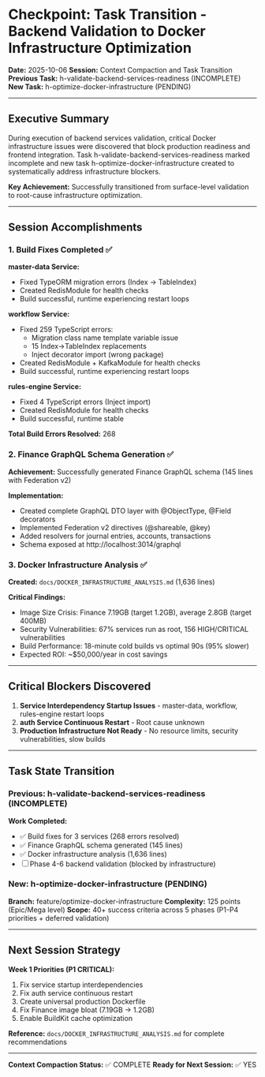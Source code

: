 # Checkpoint: Task Transition - Backend Validation to Docker Infrastructure Optimization

**Date:** 2025-10-06
**Session:** Context Compaction and Task Transition
**Previous Task:** h-validate-backend-services-readiness (INCOMPLETE)
**New Task:** h-optimize-docker-infrastructure (PENDING)

---

## Executive Summary

During execution of backend services validation, critical Docker infrastructure issues were discovered that block production readiness and frontend integration. Task h-validate-backend-services-readiness marked incomplete and new task h-optimize-docker-infrastructure created to systematically address infrastructure blockers.

**Key Achievement:** Successfully transitioned from surface-level validation to root-cause infrastructure optimization.

---

## Session Accomplishments

### 1. Build Fixes Completed ✅

**master-data Service:**
- Fixed TypeORM migration errors (Index → TableIndex)
- Created RedisModule for health checks
- Build successful, runtime experiencing restart loops

**workflow Service:**
- Fixed 259 TypeScript errors:
  - Migration class name template variable issue
  - 15 Index→TableIndex replacements
  - Inject decorator import (wrong package)
- Created RedisModule + KafkaModule for health checks
- Build successful, runtime experiencing restart loops

**rules-engine Service:**
- Fixed 4 TypeScript errors (Inject import)
- Created RedisModule for health checks
- Build successful, runtime stable

**Total Build Errors Resolved:** 268

### 2. Finance GraphQL Schema Generation ✅

**Achievement:** Successfully generated Finance GraphQL schema (145 lines with Federation v2)

**Implementation:**
- Created complete GraphQL DTO layer with @ObjectType, @Field decorators
- Implemented Federation v2 directives (@shareable, @key)
- Added resolvers for journal entries, accounts, transactions
- Schema exposed at http://localhost:3014/graphql

### 3. Docker Infrastructure Analysis ✅

**Created:** `docs/DOCKER_INFRASTRUCTURE_ANALYSIS.md` (1,636 lines)

**Critical Findings:**
- Image Size Crisis: Finance 7.19GB (target 1.2GB), average 2.8GB (target 400MB)
- Security Vulnerabilities: 67% services run as root, 156 HIGH/CRITICAL vulnerabilities
- Build Performance: 18-minute cold builds vs optimal 90s (95% slower)
- Expected ROI: ~$50,000/year in cost savings

---

## Critical Blockers Discovered

1. **Service Interdependency Startup Issues** - master-data, workflow, rules-engine restart loops
2. **auth Service Continuous Restart** - Root cause unknown
3. **Production Infrastructure Not Ready** - No resource limits, security vulnerabilities, slow builds

---

## Task State Transition

### Previous: h-validate-backend-services-readiness (INCOMPLETE)

**Work Completed:**
- ✅ Build fixes for 3 services (268 errors resolved)
- ✅ Finance GraphQL schema generated (145 lines)
- ✅ Docker infrastructure analysis (1,636 lines)
- ☐ Phase 4-6 backend validation (blocked by infrastructure)

### New: h-optimize-docker-infrastructure (PENDING)

**Branch:** feature/optimize-docker-infrastructure
**Complexity:** 125 points (Epic/Mega level)
**Scope:** 40+ success criteria across 5 phases (P1-P4 priorities + deferred validation)

---

## Next Session Strategy

**Week 1 Priorities (P1 CRITICAL):**
1. Fix service startup interdependencies
2. Fix auth service continuous restart
3. Create universal production Dockerfile
4. Fix Finance image bloat (7.19GB → 1.2GB)
5. Enable BuildKit cache optimization

**Reference:** `docs/DOCKER_INFRASTRUCTURE_ANALYSIS.md` for complete recommendations

---

**Context Compaction Status:** ✅ COMPLETE
**Ready for Next Session:** ✅ YES
